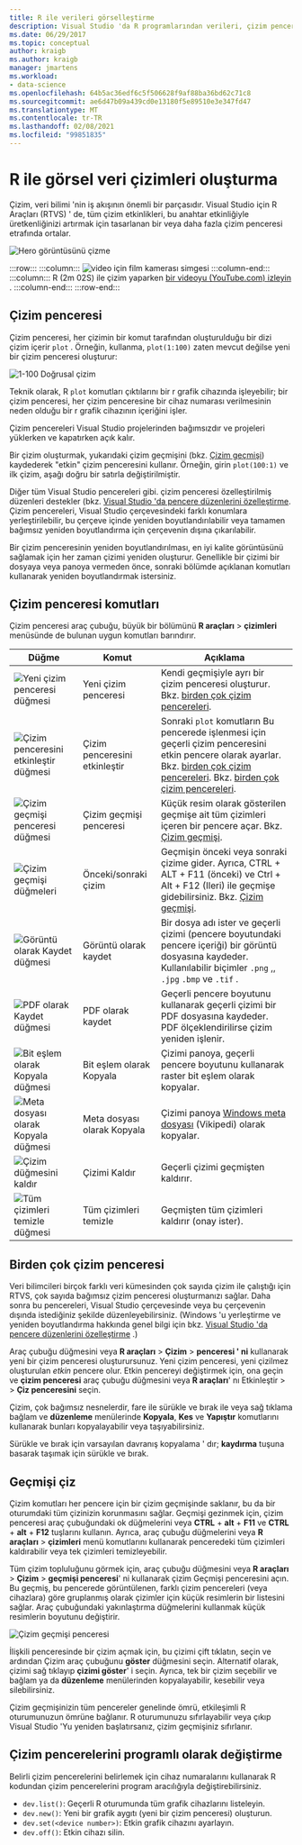 ```yaml
---
title: R ile verileri görselleştirme
description: Visual Studio 'da R programlarından verileri, çizim pencerelerini kullanarak çizdirme.
ms.date: 06/29/2017
ms.topic: conceptual
author: kraigb
ms.author: kraigb
manager: jmartens
ms.workload:
- data-science
ms.openlocfilehash: 64b5ac36edf6c5f506628f9af88ba36bd62c71c8
ms.sourcegitcommit: ae6d47b09a439cd0e13180f5e89510e3e347fd47
ms.translationtype: MT
ms.contentlocale: tr-TR
ms.lasthandoff: 02/08/2021
ms.locfileid: "99851835"
---
```

# <a name="create-visual-data-plots-with-r"></a>R ile görsel veri çizimleri oluşturma

Çizim, veri bilimi 'nin iş akışının önemli bir parçasıdır. Visual Studio için R Araçları (RTVS) ' de, tüm çizim etkinlikleri, bu anahtar etkinliğiyle üretkenliğinizi artırmak için tasarlanan bir veya daha fazla çizim penceresi etrafında ortalar.

![Hero görüntüsünü çizme](media/plotting-hero-image.png)

:::row:::
    :::column:::
        ![video için film kamerası simgesi](../install/media/video-icon.png "Nasıl yapılacağını görmek için")
    :::column-end:::
    :::column:::
        R (2m 02S) ile çizim yaparken [bir videoyu (YouTube.com) izleyin](https://www.youtube.com/watch?v=ZTbKmz5RSgY) .
    :::column-end:::
:::row-end:::

## <a name="the-plot-window"></a>Çizim penceresi

Çizim penceresi, her çizimin bir komut tarafından oluşturulduğu bir dizi çizim içerir `plot` . Örneğin, kullanma, `plot(1:100)` zaten mevcut değilse yeni bir çizim penceresi oluşturur:

![1-100 Doğrusal çizim](media/plotting-1-to-100.png)

Teknik olarak, R `plot` komutları çıktılarını bir r grafik cihazında işleyebilir; bir çizim penceresi, her çizim penceresine bir cihaz numarası verilmesinin neden olduğu bir r grafik cihazının içeriğini işler.

Çizim pencereleri Visual Studio projelerinden bağımsızdır ve projeleri yüklerken ve kapatırken açık kalır.

Bir çizim oluşturmak, yukarıdaki çizim geçmişini (bkz. [Çizim geçmişi](#plot-history)) kaydederek "etkin" çizim penceresini kullanır. Örneğin, girin `plot(100:1)` ve ilk çizim, aşağı doğru bir satırla değiştirilmiştir.

Diğer tüm Visual Studio pencereleri gibi. çizim penceresi özelleştirilmiş düzenleri destekler (bkz. [Visual Studio 'da pencere düzenlerini özelleştirme](../ide/customizing-window-layouts-in-visual-studio.md). Çizim pencereleri, Visual Studio çerçevesindeki farklı konumlara yerleştirilebilir, bu çerçeve içinde yeniden boyutlandırılabilir veya tamamen bağımsız yeniden boyutlandırma için çerçevenin dışına çıkarılabilir.

Bir çizim penceresinin yeniden boyutlandırılması, en iyi kalite görüntüsünü sağlamak için her zaman çizimi yeniden oluşturur. Genellikle bir çizimi bir dosyaya veya panoya vermeden önce, sonraki bölümde açıklanan komutları kullanarak yeniden boyutlandırmak istersiniz.

## <a name="plot-window-commands"></a>Çizim penceresi komutları

Çizim penceresi araç çubuğu, büyük bir bölümünü **R araçları**  >  **çizimleri** menüsünde de bulunan uygun komutları barındırır.

| Düğme | Komut | Açıklama |
| --- | --- | --- |
| ![Yeni çizim penceresi düğmesi](media/plotting-toolbar-01-new-plot-window.png) | Yeni çizim penceresi | Kendi geçmişiyle ayrı bir çizim penceresi oluşturur. Bkz. [birden çok çizim pencereleri](#multiple-plot-windows). |
| ![Çizim penceresini etkinleştir düğmesi](media/plotting-toolbar-02-activate-plot-window.png) | Çizim penceresini etkinleştir | Sonraki `plot` komutların Bu pencerede işlenmesi için geçerli çizim penceresini etkin pencere olarak ayarlar. Bkz. [birden çok çizim pencereleri](#multiple-plot-windows). Bkz. [birden çok çizim pencereleri](#multiple-plot-windows). |
| ![Çizim geçmişi penceresi düğmesi](media/plotting-toolbar-03-plot-history.png) | Çizim geçmişi penceresi | Küçük resim olarak gösterilen geçmişe ait tüm çizimleri içeren bir pencere açar. Bkz. [Çizim geçmişi](#plot-history). |
| ![Çizim geçmişi düğmeleri](media/plotting-toolbar-04-plot-history-arrows.png) | Önceki/sonraki çizim |  Geçmişin önceki veya sonraki çizime gider. Ayrıca, CTRL + ALT + F11 (önceki) ve Ctrl + Alt + F12 (Ileri) ile geçmişe gidebilirsiniz. Bkz. [Çizim geçmişi](#plot-history). |
| ![Görüntü olarak Kaydet düğmesi](media/plotting-toolbar-05-save-as-image.png)| Görüntü olarak kaydet | Bir dosya adı ister ve geçerli çizimi (pencere boyutundaki pencere içeriği) bir görüntü dosyasına kaydeder. Kullanılabilir biçimler `.png` ,, `.jpg` `.bmp` ve `.tif` . |
| ![PDF olarak Kaydet düğmesi](media/plotting-toolbar-06-save-as-pdf.png)| PDF olarak kaydet | Geçerli pencere boyutunu kullanarak geçerli çizimi bir PDF dosyasına kaydeder. PDF ölçeklendirilirse çizim yeniden işlenir. |
| ![Bit eşlem olarak Kopyala düğmesi](media/plotting-toolbar-07-copy-as-bitmap.png)| Bit eşlem olarak Kopyala | Çizimi panoya, geçerli pencere boyutunu kullanarak raster bit eşlem olarak kopyalar. |
| ![Meta dosyası olarak Kopyala düğmesi](media/plotting-toolbar-08-copy-as-metafile.png)| Meta dosyası olarak Kopyala | Çizimi panoya [Windows meta dosyası](https://en.wikipedia.org/wiki/Windows_Metafile) (Vikipedi) olarak kopyalar. |
| ![Çizim düğmesini kaldır](media/plotting-toolbar-09-remove-plot.png)| Çizimi Kaldır | Geçerli çizimi geçmişten kaldırır. |
| ![Tüm çizimleri temizle düğmesi](media/plotting-toolbar-10-clear-all-plots.png) | Tüm çizimleri temizle | Geçmişten tüm çizimleri kaldırır (onay ister). |

## <a name="multiple-plot-windows"></a>Birden çok çizim penceresi

Veri bilimcileri birçok farklı veri kümesinden çok sayıda çizim ile çalıştığı için RTVS, çok sayıda bağımsız çizim penceresi oluşturmanızı sağlar. Daha sonra bu pencereleri, Visual Studio çerçevesinde veya bu çerçevenin dışında istediğiniz şekilde düzenleyebilirsiniz. (Windows 'u yerleştirme ve yeniden boyutlandırma hakkında genel bilgi için bkz. [Visual Studio 'da pencere düzenlerini özelleştirme](../ide/customizing-window-layouts-in-visual-studio.md) .)

Araç çubuğu düğmesini veya **R araçları**  >  **Çizim**  >  **penceresi ' ni** kullanarak yeni bir çizim penceresi oluşturursunuz. Yeni çizim penceresi, yeni çizilmez oluşturulan *etkin* pencere olur. Etkin pencereyi değiştirmek için, ona geçin ve **çizim penceresi** araç çubuğu düğmesini veya **R araçları**' nı Etkinleştir  >    >  **Çiz penceresini** seçin.

Çizim, çok bağımsız nesnelerdir, fare ile sürükle ve bırak ile veya sağ tıklama bağlam ve **düzenleme** menülerinde **Kopyala**, **Kes** ve **Yapıştır** komutlarını kullanarak bunları kopyalayabilir veya taşıyabilirsiniz.

Sürükle ve bırak için varsayılan davranış kopyalama ' dır; **kaydırma** tuşuna basarak taşımak için sürükle ve bırak.

## <a name="plot-history"></a>Geçmişi çiz

Çizim komutları her pencere için bir çizim geçmişinde saklanır, bu da bir oturumdaki tüm çizinizin korunmasını sağlar. Geçmişi gezinmek için, çizim penceresi araç çubuğundaki ok düğmelerini veya **CTRL** + **alt** + **F11** ve **CTRL** + **alt** + **F12** tuşlarını kullanın. Ayrıca, araç çubuğu düğmelerini veya **R araçları**  >  **çizimleri** menü komutlarını kullanarak penceredeki tüm çizimleri kaldırabilir veya tek çizimleri temizleyebilir.

Tüm çizim topluluğunu görmek için, araç çubuğu düğmesini veya **R araçları**  >  **Çizim**  >  **geçmişi penceresi**' ni kullanarak çizim Geçmişi penceresini açın.
Bu geçmiş, bu pencerede görüntülenen, farklı çizim pencereleri (veya cihazlara) göre gruplanmış olarak çizimler için küçük resimlerin bir listesini sağlar. Araç çubuğundaki yakınlaştırma düğmelerini kullanmak küçük resimlerin boyutunu değiştirir.

![Çizim geçmişi penceresi](media/plotting-plot-history-window.png)

İlişkili penceresinde bir çizim açmak için, bu çizimi çift tıklatın, seçin ve ardından Çizim araç çubuğunu **göster** düğmesini seçin. Alternatif olarak, çizimi sağ tıklayıp **çizimi göster**' i seçin. Ayrıca, tek bir çizim seçebilir ve bağlam ya da **düzenleme** menülerinden kopyalayabilir, kesebilir veya silebilirsiniz.

Çizim geçmişinizin tüm pencereler genelinde ömrü, etkileşimli R oturumunuzun ömrüne bağlanır. R oturumunuzu sıfırlayabilir veya çıkıp Visual Studio 'Yu yeniden başlatırsanız, çizim geçmişiniz sıfırlanır.

## <a name="programmatically-manipulate-plot-windows"></a>Çizim pencerelerini programlı olarak değiştirme

Belirli çizim pencerelerini belirlemek için cihaz numaralarını kullanarak R kodundan çizim pencerelerini program aracılığıyla değiştirebilirsiniz.

- `dev.list()`: Geçerli R oturumunda tüm grafik cihazlarını listeleyin.
- `dev.new()`: Yeni bir grafik aygıtı (yeni bir çizim penceresi) oluşturun.
- `dev.set(<device number>)`: Etkin grafik cihazını ayarlayın.
- `dev.off()`: Etkin cihazı silin.
